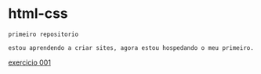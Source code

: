 # html-css
    primeiro repositorio

    estou aprendendo a criar sites, agora estou hospedando o meu primeiro.

<a target="_blank" href="https://matheusgpereira.github.io/html-css/exerciicios/ex001/index.html">exercicio 001 </a>